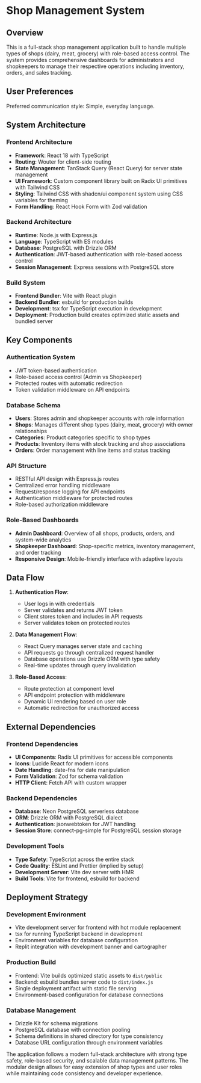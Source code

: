 # Shop Management System

## Overview

This is a full-stack shop management application built to handle multiple types of shops (dairy, meat, grocery) with role-based access control. The system provides comprehensive dashboards for administrators and shopkeepers to manage their respective operations including inventory, orders, and sales tracking.

## User Preferences

Preferred communication style: Simple, everyday language.

## System Architecture

### Frontend Architecture
- **Framework**: React 18 with TypeScript
- **Routing**: Wouter for client-side routing
- **State Management**: TanStack Query (React Query) for server state management
- **UI Framework**: Custom component library built on Radix UI primitives with Tailwind CSS
- **Styling**: Tailwind CSS with shadcn/ui component system using CSS variables for theming
- **Form Handling**: React Hook Form with Zod validation

### Backend Architecture
- **Runtime**: Node.js with Express.js
- **Language**: TypeScript with ES modules
- **Database**: PostgreSQL with Drizzle ORM
- **Authentication**: JWT-based authentication with role-based access control
- **Session Management**: Express sessions with PostgreSQL store

### Build System
- **Frontend Bundler**: Vite with React plugin
- **Backend Bundler**: esbuild for production builds
- **Development**: tsx for TypeScript execution in development
- **Deployment**: Production build creates optimized static assets and bundled server

## Key Components

### Authentication System
- JWT token-based authentication
- Role-based access control (Admin vs Shopkeeper)
- Protected routes with automatic redirection
- Token validation middleware on API endpoints

### Database Schema
- **Users**: Stores admin and shopkeeper accounts with role information
- **Shops**: Manages different shop types (dairy, meat, grocery) with owner relationships
- **Categories**: Product categories specific to shop types
- **Products**: Inventory items with stock tracking and shop associations
- **Orders**: Order management with line items and status tracking

### API Structure
- RESTful API design with Express.js routes
- Centralized error handling middleware
- Request/response logging for API endpoints
- Authentication middleware for protected routes
- Role-based authorization middleware

### Role-Based Dashboards
- **Admin Dashboard**: Overview of all shops, products, orders, and system-wide analytics
- **Shopkeeper Dashboard**: Shop-specific metrics, inventory management, and order tracking
- **Responsive Design**: Mobile-friendly interface with adaptive layouts

## Data Flow

1. **Authentication Flow**:
   - User logs in with credentials
   - Server validates and returns JWT token
   - Client stores token and includes in API requests
   - Server validates token on protected routes

2. **Data Management Flow**:
   - React Query manages server state and caching
   - API requests go through centralized request handler
   - Database operations use Drizzle ORM with type safety
   - Real-time updates through query invalidation

3. **Role-Based Access**:
   - Route protection at component level
   - API endpoint protection with middleware
   - Dynamic UI rendering based on user role
   - Automatic redirection for unauthorized access

## External Dependencies

### Frontend Dependencies
- **UI Components**: Radix UI primitives for accessible components
- **Icons**: Lucide React for modern icons
- **Date Handling**: date-fns for date manipulation
- **Form Validation**: Zod for schema validation
- **HTTP Client**: Fetch API with custom wrapper

### Backend Dependencies
- **Database**: Neon PostgreSQL serverless database
- **ORM**: Drizzle ORM with PostgreSQL dialect
- **Authentication**: jsonwebtoken for JWT handling
- **Session Store**: connect-pg-simple for PostgreSQL session storage

### Development Tools
- **Type Safety**: TypeScript across the entire stack
- **Code Quality**: ESLint and Prettier (implied by setup)
- **Development Server**: Vite dev server with HMR
- **Build Tools**: Vite for frontend, esbuild for backend

## Deployment Strategy

### Development Environment
- Vite development server for frontend with hot module replacement
- tsx for running TypeScript backend in development
- Environment variables for database configuration
- Replit integration with development banner and cartographer

### Production Build
- Frontend: Vite builds optimized static assets to `dist/public`
- Backend: esbuild bundles server code to `dist/index.js`
- Single deployment artifact with static file serving
- Environment-based configuration for database connections

### Database Management
- Drizzle Kit for schema migrations
- PostgreSQL database with connection pooling
- Schema definitions in shared directory for type consistency
- Database URL configuration through environment variables

The application follows a modern full-stack architecture with strong type safety, role-based security, and scalable data management patterns. The modular design allows for easy extension of shop types and user roles while maintaining code consistency and developer experience.